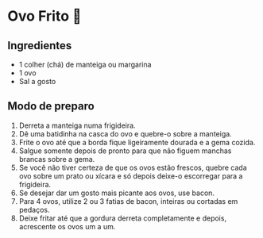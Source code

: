 # Ovo Frito 🥚

## Ingredientes

- 1 colher (chá) de manteiga ou margarina
- 1 ovo
- Sal a gosto

## Modo de preparo

1. Derreta a manteiga numa frigideira.
2. Dê uma batidinha na casca do ovo e quebre-o sobre a manteiga.
3. Frite o ovo até que a borda fique ligeiramente dourada e a gema cozida.
4. Salgue somente depois de pronto para que não figuem manchas brancas sobre a gema.
5. Se você não tiver certeza de que os ovos estão frescos, quebre cada ovo sobre um prato ou xícara e só depois deixe-o escorregar para a frigideira.
6. Se desejar dar um gosto mais picante aos ovos, use bacon.
7. Para 4 ovos, utilize 2 ou 3 fatias de bacon, inteiras ou cortadas em pedaços.
8. Deixe fritar até que a gordura derreta completamente e depois, acrescente os ovos um a um.